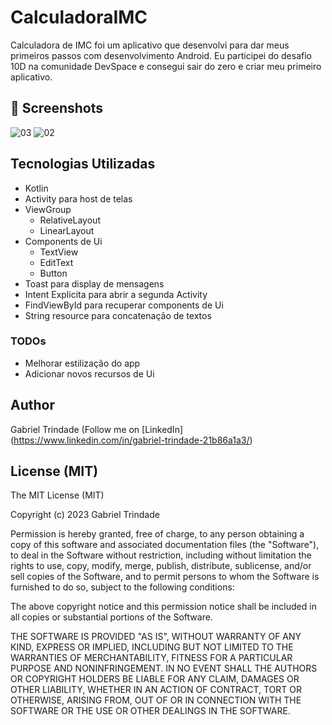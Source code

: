 ﻿# CalculadoraIMC
Calculadora de IMC foi um aplicativo que desenvolvi para dar meus primeiros passos com desenvolvimento Android. Eu participei do desafio 10D na comunidade DevSpace e consegui sair do zero e criar meu primeiro aplicativo.

## :camera_flash: Screenshots
![03](https://user-images.githubusercontent.com/125523997/224584737-33ac32f7-e840-43f3-9cf1-1f1f129443fb.png)
![02](https://user-images.githubusercontent.com/125523997/224584752-9196313e-9022-4310-9517-decb9214fe1b.png)

## Tecnologias Utilizadas
- Kotlin
- Activity para host de telas
- ViewGroup
  - RelativeLayout
  - LinearLayout
- Components de Ui
  - TextView
  - EditText
  - Button
- Toast para display de mensagens
- Intent Explicita para abrir a segunda Activity
- FindViewById para recuperar components de Ui
- String resource para concatenação de textos

### TODOs
- Melhorar estilização do app
- Adicionar novos recursos de Ui

## Author
Gabriel Trindade (Follow me on [LinkedIn] (https://www.linkedin.com/in/gabriel-trindade-21b86a1a3/)

## License (MIT)

The MIT License (MIT)

Copyright (c) 2023 Gabriel Trindade

Permission is hereby granted, free of charge, to any person obtaining a copy of
this software and associated documentation files (the "Software"), to deal in
the Software without restriction, including without limitation the rights to
use, copy, modify, merge, publish, distribute, sublicense, and/or sell copies of
the Software, and to permit persons to whom the Software is furnished to do so,
subject to the following conditions:

The above copyright notice and this permission notice shall be included in all
copies or substantial portions of the Software.

THE SOFTWARE IS PROVIDED "AS IS", WITHOUT WARRANTY OF ANY KIND, EXPRESS OR
IMPLIED, INCLUDING BUT NOT LIMITED TO THE WARRANTIES OF MERCHANTABILITY, FITNESS
FOR A PARTICULAR PURPOSE AND NONINFRINGEMENT. IN NO EVENT SHALL THE AUTHORS OR
COPYRIGHT HOLDERS BE LIABLE FOR ANY CLAIM, DAMAGES OR OTHER LIABILITY, WHETHER
IN AN ACTION OF CONTRACT, TORT OR OTHERWISE, ARISING FROM, OUT OF OR IN
CONNECTION WITH THE SOFTWARE OR THE USE OR OTHER DEALINGS IN THE SOFTWARE.
